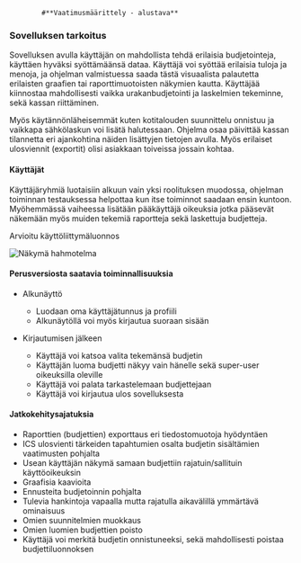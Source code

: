 			#**Vaatimusmäärittely - alustava**


### Sovelluksen tarkoitus

Sovelluksen avulla käyttäjän on mahdollista tehdä erilaisia budjetointeja, käyttäen hyväksi 
syöttämäänsä dataa. Käyttäjä voi syöttää erilaisia tuloja ja menoja, ja ohjelman valmistuessa
saada tästä visuaalista palautetta erilaisten graafien tai raporttimuotoisten näkymien kautta.
Käyttäjää kiinnostaa mahdollisesti vaikka urakanbudjetointi ja laskelmien tekeminne, sekä kassan
riittäminen.

Myös käytännönläheisemmät kuten kotitalouden suunnittelu onnistuu ja vaikkapa sähkölaskun voi 
lisätä halutessaan. Ohjelma osaa päivittää kassan tilannetta eri ajankohtina näiden lisättyjen
tietojen avulla.
Myös erilaiset ulosviennit (exportit) olisi asiakkaan toiveissa jossain kohtaa.

#### Käyttäjät

Käyttäjäryhmiä luotaisiin alkuun vain yksi roolituksen muodossa, ohjelman toiminnan testauksessa
helpottaa kun itse toiminnot saadaan ensin kuntoon. Myöhemmässä vaiheessa lisätään pääkäyttäjä
oikeuksia jotka pääsevät näkemään myös muiden tekemiä raportteja sekä laskettuja budjetteja.

Arvioitu käyttöliittymäluonnos

![Näkymä hahmotelma](https://github.com/miksuu00/ot-harjoitustyo/blob/master/dokumentointi/kaava.png)

#### Perusversiosta saatavia toiminnallisuuksia

* Alkunäyttö
  * Luodaan oma käyttäjätunnus ja profiili
  * Alkunäytöllä voi myös kirjautua suoraan sisään
 
* Kirjautumisen jälkeen
  * Käyttäjä voi katsoa valita tekemänsä budjetin
  * Käyttäjän luoma budjetti näkyy vain hänelle sekä super-user oikeuksilla oleville
  * Käyttäjä voi palata tarkastelemaan budjettejaan
  * Käyttäjä voi kirjautua ulos sovelluksesta

#### Jatkokehitysajatuksia

* Raporttien (budjettien) exporttaus eri tiedostomuotoja hyödyntäen
* ICS ulosvienti tärkeiden tapahtumien osalta budjetin sisältämien vaatimusten pohjalta
* Usean käyttäjän näkymä samaan budjettiin rajatuin/sallituin käyttöoikeuksin
* Graafisia kaavioita
* Ennusteita budjetoinnin pohjalta
* Tulevia hankintoja vapaalla mutta rajatulla aikavälillä ymmärtävä ominaisuus
* Omien suunnitelmien muokkaus
* Omien luomien budjettien poisto
* Käyttäjä voi merkitä budjetin onnistuneeksi, sekä mahdollisesti poistaa budjettiluonnoksen

